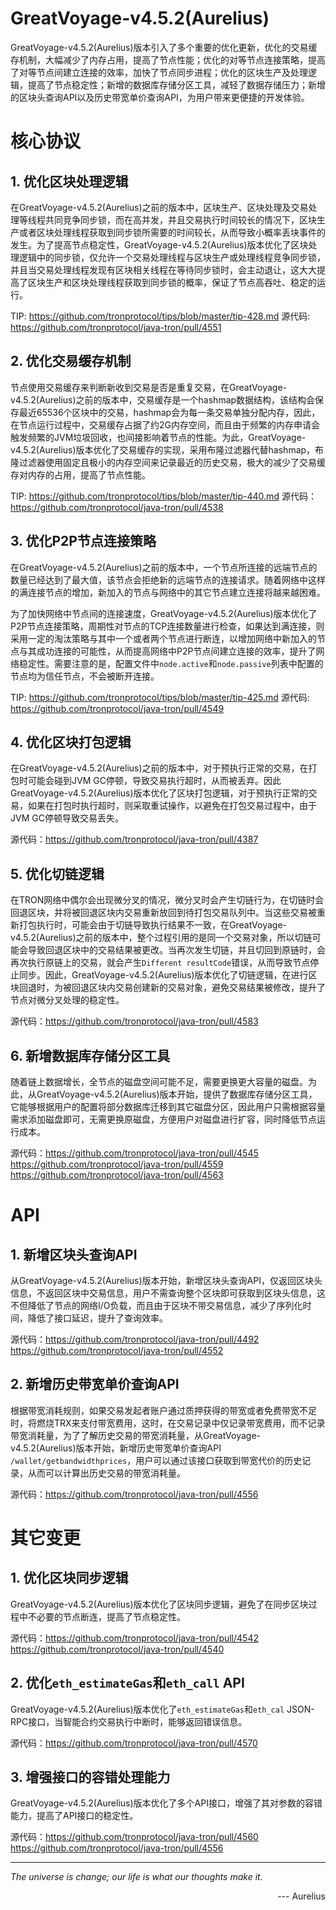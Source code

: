 
# GreatVoyage-v4.5.2(Aurelius)
GreatVoyage-v4.5.2(Aurelius)版本引入了多个重要的优化更新，优化的交易缓存机制，大幅减少了内存占用，提高了节点性能；优化的对等节点连接策略，提高了对等节点间建立连接的效率，加快了节点同步进程；优化的区块生产及处理逻辑，提高了节点稳定性；新增的数据库存储分区工具，减轻了数据存储压力；新增的区块头查询API以及历史带宽单价查询API，为用户带来更便捷的开发体验。


# 核心协议
## 1. 优化区块处理逻辑 
在GreatVoyage-v4.5.2(Aurelius)之前的版本中，区块生产、区块处理及交易处理等线程共同竞争同步锁，而在高并发，并且交易执行时间较长的情况下，区块生产或者区块处理线程获取到同步锁所需要的时间较长，从而导致小概率丢块事件的发生。为了提高节点稳定性，GreatVoyage-v4.5.2(Aurelius)版本优化了区块处理逻辑中的同步锁，仅允许一个交易处理线程与区块生产或处理线程竞争同步锁，并且当交易处理线程发现有区块相关线程在等待同步锁时，会主动退让，这大大提高了区块生产和区块处理线程获取到同步锁的概率，保证了节点高吞吐、稳定的运行。


TIP: https://github.com/tronprotocol/tips/blob/master/tip-428.md
源代码: https://github.com/tronprotocol/java-tron/pull/4551 

## 2. 优化交易缓存机制
节点使用交易缓存来判断新收到交易是否是重复交易，在GreatVoyage-v4.5.2(Aurelius)之前的版本中，交易缓存是一个hashmap数据结构，该结构会保存最近65536个区块中的交易，hashmap会为每一条交易单独分配内存，因此，在节点运行过程中，交易缓存占据了约2G内存空间，而且由于频繁的内存申请会触发频繁的JVM垃圾回收，也间接影响着节点的性能。为此，GreatVoyage-v4.5.2(Aurelius)版本优化了交易缓存的实现，采用布隆过滤器代替hashmap，布隆过滤器使用固定且极小的内存空间来记录最近的历史交易，极大的减少了交易缓存对内存的占用，提高了节点性能。


TIP: https://github.com/tronprotocol/tips/blob/master/tip-440.md
源代码：https://github.com/tronprotocol/java-tron/pull/4538  




## 3. 优化P2P节点连接策略

在GreatVoyage-v4.5.2(Aurelius)之前的版本中，一个节点所连接的远端节点的数量已经达到了最大值，该节点会拒绝新的远端节点的连接请求。随着网络中这样的满连接节点的增加，新加入的节点与网络中的其它节点建立连接将越来越困难。

为了加快网络中节点间的连接速度，GreatVoyage-v4.5.2(Aurelius)版本优化了P2P节点连接策略，周期性对节点的TCP连接数量进行检查，如果达到满连接，则采用一定的淘汰策略与其中一个或者两个节点进行断连，以增加网络中新加入的节点与其成功连接的可能性，从而提高网络中P2P节点间建立连接的效率，提升了网络稳定性。需要注意的是，配置文件中`node.active`和`node.passive`列表中配置的节点均为信任节点，不会被断开连接。

TIP: https://github.com/tronprotocol/tips/blob/master/tip-425.md 
源代码: https://github.com/tronprotocol/java-tron/pull/4549   



## 4. 优化区块打包逻辑
在GreatVoyage-v4.5.2(Aurelius)之前的版本中，对于预执行正常的交易，在打包时可能会碰到JVM GC停顿，导致交易执行超时，从而被丢弃。因此GreatVoyage-v4.5.2(Aurelius)版本优化了区块打包逻辑，对于预执行正常的交易，如果在打包时执行超时，则采取重试操作，以避免在打包交易过程中，由于JVM GC停顿导致交易丢失。

源代码：https://github.com/tronprotocol/java-tron/pull/4387 

## 5. 优化切链逻辑
在TRON网络中偶尔会出现微分叉的情况，微分叉时会产生切链行为，在切链时会回退区块，并将被回退区块内交易重新放回到待打包交易队列中。当这些交易被重新打包执行时，可能会由于切链导致执行结果不一致，在GreatVoyage-v4.5.2(Aurelius)之前的版本中，整个过程引用的是同一个交易对象，所以切链可能会导致回退区块中的交易结果被更改。当再次发生切链，并且切回到原链时，会再次执行原链上的交易，就会产生`Different resultCode`错误，从而导致节点停止同步。因此，GreatVoyage-v4.5.2(Aurelius)版本优化了切链逻辑，在进行区块回退时，为被回退区块内交易创建新的交易对象，避免交易结果被修改，提升了节点对微分叉处理的稳定性。

源代码：https://github.com/tronprotocol/java-tron/pull/4583 

## 6. 新增数据库存储分区工具
随着链上数据增长，全节点的磁盘空间可能不足，需要更换更大容量的磁盘。为此，从GreatVoyage-v4.5.2(Aurelius)版本开始，提供了数据库存储分区工具，它能够根据用户的配置将部分数据库迁移到其它磁盘分区，因此用户只需根据容量需求添加磁盘即可，无需更换原磁盘，方便用户对磁盘进行扩容，同时降低节点运行成本。


源代码：https://github.com/tronprotocol/java-tron/pull/4545 
               https://github.com/tronprotocol/java-tron/pull/4559 
               https://github.com/tronprotocol/java-tron/pull/4563 


 
# API
## 1. 新增区块头查询API

从GreatVoyage-v4.5.2(Aurelius)版本开始，新增区块头查询API，仅返回区块头信息，不返回区块中交易信息，用户不需查询整个区块即可获取到区块头信息，这不但降低了节点的网络I/O负载，而且由于区块不带交易信息，减少了序列化时间，降低了接口延迟，提升了查询效率。

 
源代码：https://github.com/tronprotocol/java-tron/pull/4492 
https://github.com/tronprotocol/java-tron/pull/4552 

## 2. 新增历史带宽单价查询API
根据带宽消耗规则，如果交易发起者账户通过质押获得的带宽或者免费带宽不足时，将燃烧TRX来支付带宽费用，这时，在交易记录中仅记录带宽费用，而不记录带宽消耗量，为了了解历史交易的带宽消耗量，从GreatVoyage-v4.5.2(Aurelius)版本开始，新增历史带宽单价查询API `/wallet/getbandwidthprices`，用户可以通过该接口获取到带宽代价的历史记录，从而可以计算出历史交易的带宽消耗量。

源代码：https://github.com/tronprotocol/java-tron/pull/4556 

# 其它变更
## 1. 优化区块同步逻辑
GreatVoyage-v4.5.2(Aurelius)版本优化了区块同步逻辑，避免了在同步区块过程中不必要的节点断连，提高了节点稳定性。


源代码：https://github.com/tronprotocol/java-tron/pull/4542 
https://github.com/tronprotocol/java-tron/pull/4540 
## 2. 优化`eth_estimateGas`和`eth_call` API
GreatVoyage-v4.5.2(Aurelius)版本优化了`eth_estimateGas`和`eth_cal` JSON-RPC接口，当智能合约交易执行中断时，能够返回错误信息。

源代码：https://github.com/tronprotocol/java-tron/pull/4570 

## 3. 增强接口的容错处理能力
GreatVoyage-v4.5.2(Aurelius)版本优化了多个API接口，增强了其对参数的容错能力，提高了API接口的稳定性。

源代码：https://github.com/tronprotocol/java-tron/pull/4560 
https://github.com/tronprotocol/java-tron/pull/4556 
 
--- 

*The universe is change; our life is what our thoughts make it.* 
<p align="right"> ---  Aurelius</p>